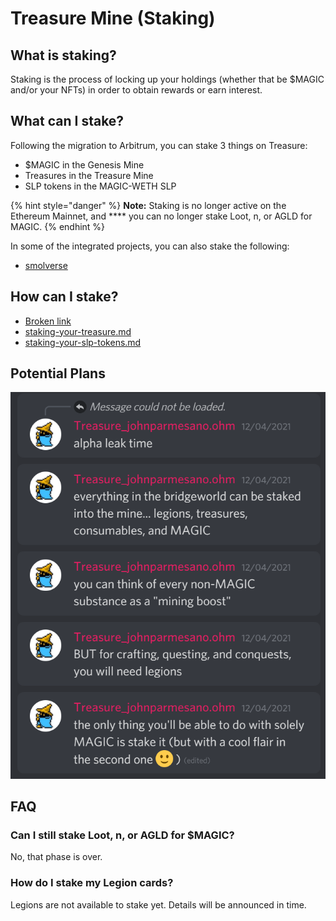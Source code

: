 # Treasure Mine (Staking)

## What is staking?

Staking is the process of locking up your holdings (whether that be $MAGIC and/or your NFTs) in order to obtain rewards or earn interest.&#x20;

## What can I stake?

Following the migration to Arbitrum, you can stake 3 things on Treasure:

* $MAGIC in the Genesis Mine
* Treasures in the Treasure Mine
* SLP tokens in the MAGIC-WETH SLP

{% hint style="danger" %}
**Note:** Staking is no longer active on the Ethereum Mainnet, and **** you can no longer stake Loot, n, or AGLD for MAGIC.&#x20;
{% endhint %}

In some of the integrated projects, you can also stake the following:

* [smolverse](../../partnerships/partnership-integrations/smolverse/ "mention")

## How can I stake?

* [Broken link](broken-reference "mention")
* [staking-your-treasure.md](staking-your-treasure.md "mention")
* [staking-your-slp-tokens.md](staking-your-slp-tokens.md "mention")

## Potential Plans

![](<../../.gitbook/assets/image (6) (1).png>)

## FAQ

### Can I still stake Loot, n, or AGLD for $MAGIC?

No, that phase is over.

### How do I stake my Legion cards?

Legions are not available to stake yet. Details will be announced in time.
